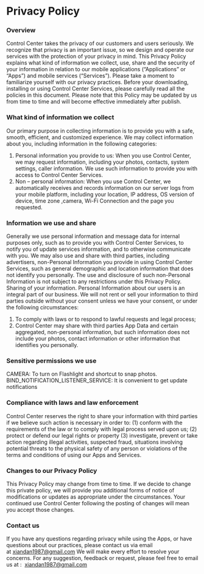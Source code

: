 # Privacy Policy

### Overview
Control Center takes the privacy of our customers and users seriously. We recognize that privacy is an important issue, so we design and operate our services with the protection of your privacy in mind. This Privacy Policy explains what kind of information we collect, use, share and the security of your information in relation to our mobile applications (“Applications” or “Apps”) and mobile services (“Services”). Please take a moment to familiarize yourself with our privacy practices. Before your downloading, installing or using Control Center Services, please carefully read all the policies in this document. Please note that this Policy may be updated by us from time to time and will become effective immediately after publish.

### What kind of information we collect
Our primary purpose in collecting information is to provide you with a safe, smooth, efficient, and customized experience. We may collect information about you, including information in the following categories:
1. Personal information you provide to us: When you use Control Center, we may request information, including your photos, contacts, system settings, caller information. We use such information to provide you with access to Control Center Services.
2. Non – personal information: When you use Control Center, we automatically receives and records information on our server logs from your mobile platform, including your location, IP address, OS version of device, time zone ,camera, Wi-Fi Connection and the page you requested.

### Information we use and share
Generally we use personal information and message data for internal purposes only, such as to provide you with Control Center Services, to notify you of update services information, and to otherwise communicate with you. We may also use and share with third parties, including advertisers, non-Personal Information you provide in using Control Center Services, such as general demographic and location information that does not identify you personally. The use and disclosure of such non-Personal Information is not subject to any restrictions under this Privacy Policy.
Sharing of your information. Personal Information about our users is an integral part of our business. We will not rent or sell your information to third parties outside without your consent unless we have your consent, or under the following circumstances:
1. To comply with laws or to respond to lawful requests and legal process;
2. Control Center may share with third parties App Data and certain aggregated, non-personal information, but such information does not include your photos, contact information or other information that identifies you personally.

### Sensitive permissions we use
CAMERA: To turn on Flashlight and shortcut to snap photos.  
BIND_NOTIFICATION_LISTENER_SERVICE: It is convenient to get update notifications

### Compliance with laws and law enforcement
Control Center reserves the right to share your information with third parties if we believe such action is necessary in order to: (1) conform with the requirements of the law or to comply with legal process served upon us; (2) protect or defend our legal rights or property (3) investigate, prevent or take action regarding illegal activities, suspected fraud, situations involving potential threats to the physical safety of any person or violations of the terms and conditions of using our Apps and Services.

### Changes to our Privacy Policy
This Privacy Policy may change from time to time. If we decide to change this private policy, we will provide you additional forms of notice of modifications or updates as appropriate under the circumstances. Your continued use Control Center following the posting of changes will mean you accept those changes.

### Contact us
If you have any questions regarding privacy while using the Apps, or have questions about our practices, please contact us via email at xiandan1987@gmail.com We will make every effort to resolve your concerns.
For any suggestion, feedback or request, please feel free to email us at :  xiandan1987@gmail.com
